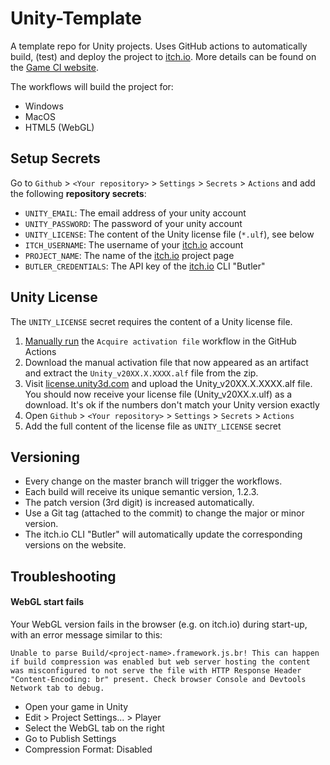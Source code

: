 # Unity-Template
A template repo for Unity projects. 
Uses GitHub actions to automatically build, (test) and deploy the project to [itch.io](https://itch.io/).
More details can be found on the [Game CI website](https://game.ci/docs/github/getting-started).

The workflows will build the project for:
* Windows
* MacOS
* HTML5 (WebGL)

## Setup Secrets
Go to `Github` > `<Your repository>` > `Settings` > `Secrets` > `Actions` and add the following **repository secrets**:
* `UNITY_EMAIL`: The email address of your unity account 
* `UNITY_PASSWORD`: The password of your unity account
* `UNITY_LICENSE`: The content of the Unity license file (`*.ulf`), see below 
* `ITCH_USERNAME`: The username of your [itch.io](https://itch.io/) account
* `PROJECT_NAME`: The name of the [itch.io](https://itch.io/) project page 
* `BUTLER_CREDENTIALS`: The API key of the [itch.io](https://itch.io/) CLI "Butler"

## Unity License
The `UNITY_LICENSE` secret requires the content of a Unity license file.
1. [Manually run](https://docs.github.com/en/actions/managing-workflow-runs/manually-running-a-workflow) the `Acquire activation file` workflow in the GitHub Actions
1. Download the manual activation file that now appeared as an artifact and extract the `Unity_v20XX.X.XXXX.alf` file from the zip.
1. Visit [license.unity3d.com](https://license.unity3d.com/manual) and upload the Unity_v20XX.X.XXXX.alf file. You should now receive your license file (Unity_v20XX.x.ulf) as a download. It's ok if the numbers don't match your Unity version exactly
1. Open `Github` > `<Your repository>` > `Settings` > `Secrets` > `Actions` 
1. Add the full content of the license file as `UNITY_LICENSE` secret

## Versioning
* Every change on the master branch will trigger the workflows. 
* Each build will receive its unique semantic version, 1.2.3.
* The patch version (3rd digit) is increased automatically.
* Use a Git tag (attached to the commit) to change the major or minor version.
* The itch.io CLI "Butler" will automatically update the corresponding versions on the website.

## Troubleshooting

#### WebGL start fails
Your WebGL version fails in the browser (e.g. on itch.io) during start-up, with an error message similar to this:

```
Unable to parse Build/<project-name>.framework.js.br! This can happen if build compression was enabled but web server hosting the content was misconfigured to not serve the file with HTTP Response Header "Content-Encoding: br" present. Check browser Console and Devtools Network tab to debug.
```

* Open your game in Unity
* Edit > Project Settings... > Player
* Select the WebGL tab on the right
* Go to Publish Settings
* Compression Format: Disabled

